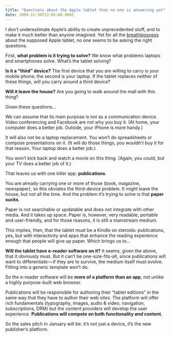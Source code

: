 ```yaml
---
title: "Questions about the Apple tablet that no one is answering yet"
date: 2009-12-30T22:05:00.000Z
---
```


I don’t underestimate Apple’s ability to create unprecedented stuff, and to make it much better than anyone imagined. Yet for all the [breathlessness](http://www.businessweek.com/technology/content/dec2009/tc20091229_795528.htm) about the supposed Apple tablet, no one seems to be asking the right questions.

First, **what problem is it trying to solve?** We know what problems laptops and smartphones solve. What’s the tablet solving?

**Is it a “third” device?** The first device that you are willing to carry is your mobile phone; the second is your laptop. If the tablet replaces neither of these things, will you carry around a third device?

**Will it leave the house?** Are you going to walk around the mall with this thing?

Given these questions…

We can assume that its main purpose is not as a communication device. Video conferencing and Facebook are not why you buy it. (At home, your computer does a better job. Outside, your iPhone is more handy.)

It will also not be a laptop replacement. You won’t do spreadsheets or compose presentations on it. (It will do those things, you wouldn’t buy it for that reason. Your laptop does a better job.)

You won’t kick back and watch a movie on this thing. (Again, you _could_, but your TV does a better job of it.)

That leaves us with one killer app: **publications**.

You are already carrying one or more of those (book, magazine, newspaper), so this obviates the third-device problem. It might leave the house, but not all the time. And the problem it’s trying to solve is that **paper sucks**.

Paper is not searchable or updatable and does not integrate with other media. And it takes up space. Paper is, however, very readable, portable and user-friendly, and for those reasons, it is still a mainstream medium.

This implies, then, that the tablet must be a Kindle on steroids: publications, yes, but with interactivity and apps that enhance the reading experience enough that people will give up paper. Which brings us to…

**Will the tablet have e-reader software on it?** It seems, given the above, that it obviously must. But it can’t be one-size-fits-all, since publications will want to differentiate — if they are to survive, the medium itself must evolve. Fitting into a generic template won’t do.

So the e-reader software will be **more of a platform than an app**, not unlike a highly purpose-built web browser.

Publications will be responsible for authoring their “tablet editions” in the same way that they have to author their web sites. The platform will offer rich fundamentals (typography, images, audio &amp; video, navigation, subscriptions, DRM) but the content providers will develop the user experience. **Publications will compete on both functionality _and_ content.**

So the sales pitch in January will be: it’s not just a device, it’s the new publisher’s platform.
